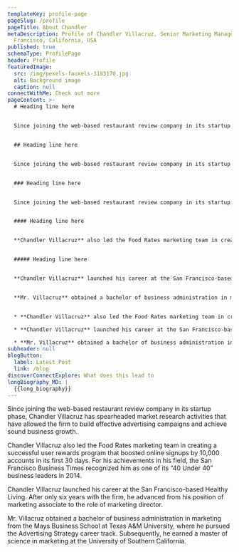 ```yaml
---
templateKey: profile-page
pageSlug: /profile
pageTitle: About Chandler
metaDescription: Profile of Chandler Villacruz, Senior Marketing Manager, San
  Francisco, California, USA
published: true
schemaType: ProfilePage
header: Profile
featuredImage:
  src: /img/pexels-fauxels-3183170.jpg
  alt: Background image
  caption: null
connectWithMe: Check out more
pageContent: >-
  # Heading line here


  Since joining the web-based restaurant review company in its startup phase, **Chandler Villacruz** has spearheaded market research activities that have allowed the firm to build effective advertising campaigns and achieve sound business growth.


  ## Heading line here


  Since joining the web-based restaurant review company in its startup phase, **Chandler Villacruz** has spearheaded market research activities that have allowed the firm to build effective advertising campaigns and achieve sound business growth.


  ### Heading line here


  Since joining the web-based restaurant review company in its startup phase, **Chandler Villacruz** has spearheaded market research activities that have allowed the firm to build effective advertising campaigns and achieve sound business growth.


  #### Heading line here


  **Chandler Villacruz** also led the Food Rates marketing team in creating a successful *user rewards program* that boosted online signups by 10,000 accounts in its first 30 days. For his achievements in his field, the [San Francisco Business Times](file:///home/surajit/Downloads/executives%20(2)/executives/profile.html#) recognized him as one of its “40 Under 40” *business leaders* in 2014.


  ##### Heading line here


  **Chandler Villacruz** launched his career at the San Francisco-based Healthy Living. After only six years with the firm, he advanced from his position of marketing associate to the role of marketing director.


  **Mr. Villacruz** obtained a bachelor of business administration in marketing from the Mays Business School at Texas A&M University, where he pursued the Advertising Strategy career track. Subsequently, he earned a master of science in marketing at the University of Southern California.


  * **Chandler Villacruz** also led the Food Rates marketing team in creating a successful *user rewards program* that boosted online signups by 10,000 accounts in its first 30 days. For his achievements in his field, the [San Francisco Business Times](file:///home/surajit/Downloads/executives%20(2)/executives/profile.html#) recognized him as one of its “40 Under 40” *business leaders* in 2014.

  * **Chandler Villacruz** launched his career at the San Francisco-based Healthy Living. After only six years with the firm, he advanced from his position of marketing associate to the role of marketing director.

  * **Mr. Villacruz** obtained a bachelor of business administration in marketing from the Mays Business School at Texas A&M University, where he pursued the Advertising Strategy career track. Subsequently, he earned a master of science in marketing at the University of Southern California.
subheader: null
blogButton:
  label: Latest Post
  link: /blog
discoverConnectExplore: What does this lead to
longBiography_MD: |
  {{long_biography}}
---
```

Since joining the web-based restaurant review company in its startup phase, Chandler Villacruz has spearheaded market research activities that have allowed the firm to build effective advertising campaigns and achieve sound business growth.

Chandler Villacruz also led the Food Rates marketing team in creating a successful user rewards program that boosted online signups by 10,000 accounts in its first 30 days. For his achievements in his field, the San Francisco Business Times recognized him as one of its “40 Under 40” business leaders in 2014.

Chandler Villacruz launched his career at the San Francisco-based Healthy Living. After only six years with the firm, he advanced from his position of marketing associate to the role of marketing director.

Mr. Villacruz obtained a bachelor of business administration in marketing from the Mays Business School at Texas A&M University, where he pursued the Advertising Strategy career track. Subsequently, he earned a master of science in marketing at the University of Southern California.